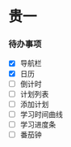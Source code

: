 # 贵一

### 待办事项

- [x] 导航栏
- [x] 日历
- [ ] 倒计时
- [ ] 计划列表
- [ ] 添加计划
- [ ] 学习时间曲线
- [ ] 学习进度条
- [ ] 番茄钟